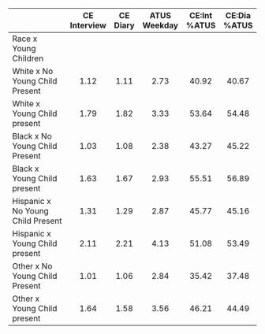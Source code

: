 
|                      | CE<br>Interview |  CE<br>Diary | ATUS<br>Weekday | CE:Int<br>%ATUS | CE:Dia<br>%ATUS |
| -------------------- | :----------: | :----------: | :----------: | :----------: | :----------: |
| Race x Young Children |              |              |              |              |              |
| White x No Young Child Present |         1.12 |         1.11 |         2.73 |        40.92 |        40.67 |
| White x Young Child present |         1.79 |         1.82 |         3.33 |        53.64 |        54.48 |
| Black x No Young Child Present |         1.03 |         1.08 |         2.38 |        43.27 |        45.22 |
| Black x Young Child present |         1.63 |         1.67 |         2.93 |        55.51 |        56.89 |
| Hispanic x No Young Child Present |         1.31 |         1.29 |         2.87 |        45.77 |        45.16 |
| Hispanic x Young Child present |         2.11 |         2.21 |         4.13 |        51.08 |        53.49 |
| Other x No Young Child Present |         1.01 |         1.06 |         2.84 |        35.42 |        37.48 |
| Other x Young Child present |         1.64 |         1.58 |         3.56 |        46.21 |        44.49 |

